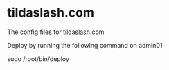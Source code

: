 tildaslash.com
==============

The config files for tildaslash.com 

Deploy by running the following command on admin01

sudo /root/bin/deploy
